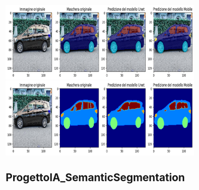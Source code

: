 <div align="center">
  <img src="https://github.com/Mauro97P/ProgettoIA_SemanticSegmentation/blob/main/8-50_con_background.png" style="height: 200px;>
</div>


<div align="center">
<img src="https://github.com/Mauro97P/ProgettoIA_SemanticSegmentation/blob/main/8-50_solo_maschere.png" style="height: 200px;">
</div>


# ProgettoIA_SemanticSegmentation


